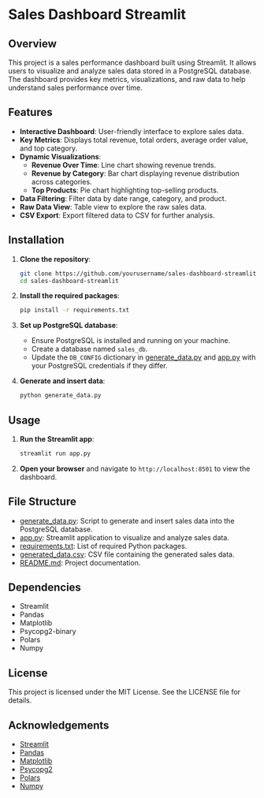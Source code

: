 # Sales Dashboard Streamlit

## Overview

This project is a sales performance dashboard built using Streamlit. It allows users to visualize and analyze sales data stored in a PostgreSQL database. The dashboard provides key metrics, visualizations, and raw data to help understand sales performance over time.

## Features

- **Interactive Dashboard**: User-friendly interface to explore sales data.
- **Key Metrics**: Displays total revenue, total orders, average order value, and top category.
- **Dynamic Visualizations**:
  - **Revenue Over Time**: Line chart showing revenue trends.
  - **Revenue by Category**: Bar chart displaying revenue distribution across categories.
  - **Top Products**: Pie chart highlighting top-selling products.
- **Data Filtering**: Filter data by date range, category, and product.
- **Raw Data View**: Table view to explore the raw sales data.
- **CSV Export**: Export filtered data to CSV for further analysis.

## Installation

1. **Clone the repository**:
    ```sh
    git clone https://github.com/yourusername/sales-dashboard-streamlit.git
    cd sales-dashboard-streamlit
    ```

2. **Install the required packages**:
    ```sh
    pip install -r requirements.txt
    ```

3. **Set up PostgreSQL database**:
    - Ensure PostgreSQL is installed and running on your machine.
    - Create a database named `sales_db`.
    - Update the `DB_CONFIG` dictionary in [generate_data.py](http://_vscodecontentref_/1) and [app.py](http://_vscodecontentref_/2) with your PostgreSQL credentials if they differ.

4. **Generate and insert data**:
    ```sh
    python generate_data.py
    ```

## Usage

1. **Run the Streamlit app**:
    ```sh
    streamlit run app.py
    ```

2. **Open your browser** and navigate to `http://localhost:8501` to view the dashboard.

## File Structure

- [generate_data.py](http://_vscodecontentref_/3): Script to generate and insert sales data into the PostgreSQL database.
- [app.py](http://_vscodecontentref_/4): Streamlit application to visualize and analyze sales data.
- [requirements.txt](http://_vscodecontentref_/5): List of required Python packages.
- [generated_data.csv](http://_vscodecontentref_/6): CSV file containing the generated sales data.
- [README.md](http://_vscodecontentref_/7): Project documentation.

## Dependencies

- Streamlit
- Pandas
- Matplotlib
- Psycopg2-binary
- Polars
- Numpy

## License

This project is licensed under the MIT License. See the LICENSE file for details.

## Acknowledgements

- [Streamlit](https://streamlit.io/)
- [Pandas](https://pandas.pydata.org/)
- [Matplotlib](https://matplotlib.org/)
- [Psycopg2](https://www.psycopg.org/)
- [Polars](https://www.pola.rs/)
- [Numpy](https://numpy.org/)
